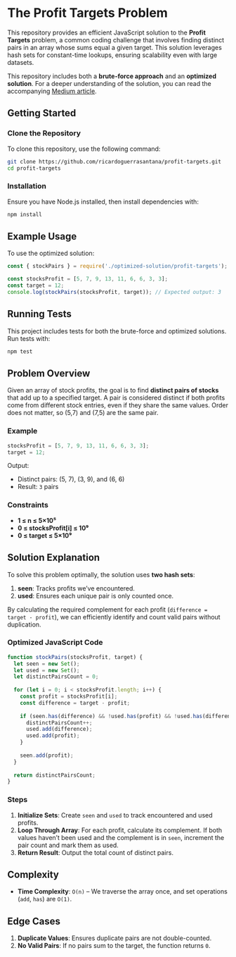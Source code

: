 # The Profit Targets Problem
This repository provides an efficient JavaScript solution to the **Profit Targets** problem, a common coding challenge that involves finding distinct pairs in an array whose sums equal a given target. This solution leverages hash sets for constant-time lookups, ensuring scalability even with large datasets.

This repository includes both a **brute-force approach** and an **optimized solution**. For a deeper understanding of the solution, you can read the accompanying [Medium article](https://medium.com/@santana.r/02b2ade9f874).

## Getting Started

### Clone the Repository

To clone this repository, use the following command:

```bash
git clone https://github.com/ricardoguerrasantana/profit-targets.git
cd profit-targets
```

### Installation

Ensure you have Node.js installed, then install dependencies with:

```bash
npm install
```

## Example Usage

To use the optimized solution:

```javascript
const { stockPairs } = require('./optimized-solution/profit-targets');

const stocksProfit = [5, 7, 9, 13, 11, 6, 6, 3, 3];
const target = 12;
console.log(stockPairs(stocksProfit, target)); // Expected output: 3
```

## Running Tests

This project includes tests for both the brute-force and optimized solutions. Run tests with:

```bash
npm test
```

## Problem Overview

Given an array of stock profits, the goal is to find **distinct pairs of stocks** that add up to a specified target. A pair is considered distinct if both profits come from different stock entries, even if they share the same values. Order does not matter, so (5,7) and (7,5) are the same pair.

### Example

```javascript
stocksProfit = [5, 7, 9, 13, 11, 6, 6, 3, 3];
target = 12;
```

Output:
- Distinct pairs: (5, 7), (3, 9), and (6, 6)
- Result: `3` pairs

### Constraints

- **1 ≤ n ≤ 5×10⁵**
- **0 ≤ stocksProfit[i] ≤ 10⁹**
- **0 ≤ target ≤ 5×10⁹**

## Solution Explanation

To solve this problem optimally, the solution uses **two hash sets**:
1. **seen**: Tracks profits we’ve encountered.
2. **used**: Ensures each unique pair is only counted once.

By calculating the required complement for each profit (`difference = target - profit`), we can efficiently identify and count valid pairs without duplication.

### Optimized JavaScript Code

```javascript
function stockPairs(stocksProfit, target) {  
  let seen = new Set();  
  let used = new Set();  
  let distinctPairsCount = 0;  
  
  for (let i = 0; i < stocksProfit.length; i++) {  
    const profit = stocksProfit[i];  
    const difference = target - profit;  
  
    if (seen.has(difference) && !used.has(profit) && !used.has(difference)) {  
      distinctPairsCount++;  
      used.add(difference);  
      used.add(profit);  
    }  
  
    seen.add(profit);  
  }  
  
  return distinctPairsCount;  
}
```

### Steps

1. **Initialize Sets**: Create `seen` and `used` to track encountered and used profits.
2. **Loop Through Array**: For each profit, calculate its complement. If both values haven’t been used and the complement is in `seen`, increment the pair count and mark them as used.
3. **Return Result**: Output the total count of distinct pairs.

## Complexity

- **Time Complexity**: `O(n)` – We traverse the array once, and set operations (`add`, `has`) are `O(1)`.
  
## Edge Cases

1. **Duplicate Values**: Ensures duplicate pairs are not double-counted.
2. **No Valid Pairs**: If no pairs sum to the target, the function returns `0`.